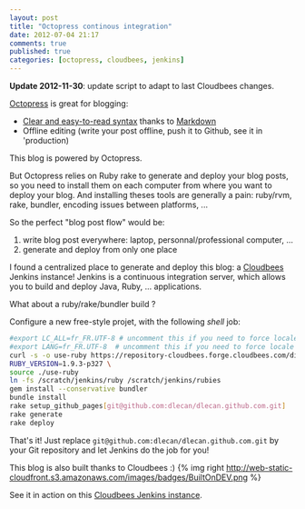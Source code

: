 ```yaml
---
layout: post
title: "Octopress continous integration"
date: 2012-07-04 21:17
comments: true
published: true
categories: [octopress, cloudbees, jenkins]
---
```


**Update 2012-11-30**: update script to adapt to last Cloudbees changes.

[Octopress](http://octopress.org) is great for blogging:

 - [Clear and easy-to-read syntax](http://daringfireball.net/projects/markdown/syntax/) thanks to [Markdown](http://daringfireball.net/projects/markdown/syntax/)
 - Offline editing (write your post offline, push it to Github, see it in 'production)

This blog is powered by Octopress.

But Octopress relies on Ruby rake to generate and deploy your blog posts, so you need to install them on each computer from where you want to deploy your blog.
And installing theses tools are generally a pain: ruby/rvm, rake, bundler, encoding issues between platforms, ...

So the perfect "blog post flow" would be:

 1. write blog post everywhere: laptop, personnal/professional computer, ...
 2. generate and deploy from only one place

I found a centralized place to generate and deploy this blog: a [Cloudbees](http://www.cloudbees.com) Jenkins instance!
Jenkins is a continuous integration server, which allows you to build and deploy Java, Ruby, ... applications.

What about a ruby/rake/bundler build ?

Configure a new free-style projet, with the following *shell* job:

```sh
#export LC_ALL=fr_FR.UTF-8 # uncomment this if you need to force locale
#export LANG=fr_FR.UTF-8  # uncomment this if you need to force locale
curl -s -o use-ruby https://repository-cloudbees.forge.cloudbees.com/distributions/ci-addons/ruby/use-ruby
RUBY_VERSION=1.9.3-p327 \
source ./use-ruby
ln -fs /scratch/jenkins/ruby /scratch/jenkins/rubies
gem install --conservative bundler
bundle install
rake setup_github_pages[git@github.com:dlecan/dlecan.github.com.git]
rake generate
rake deploy
```
That's it! Just replace `git@github.com:dlecan/dlecan.github.com.git` by your Git repository and let Jenkins do the job for you!

This blog is also built thanks to Cloudbees :) {% img right http://web-static-cloudfront.s3.amazonaws.com/images/badges/BuiltOnDEV.png %}

See it in action on this [Cloudbees Jenkins instance](https://play-war.ci.cloudbees.com/job/blog.dlecan.com/).
